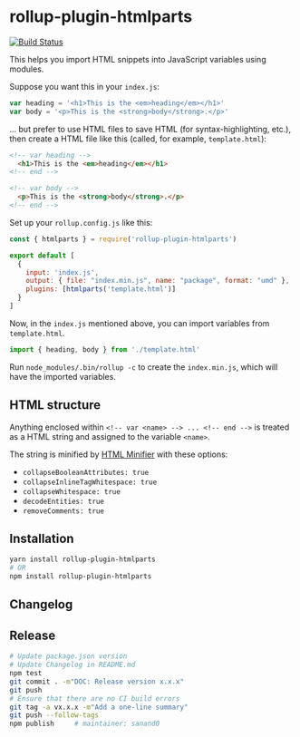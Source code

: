 # rollup-plugin-htmlparts

[![Build Status](https://travis-ci.com/gramener/rollup-plugin-htmlparts.svg)](https://travis-ci.com/gramener/rollup-plugin-htmlparts)

This helps you import HTML snippets into JavaScript variables using modules.

Suppose you want this in your `index.js`:

```js
var heading = '<h1>This is the <em>heading</em></h1>'
var body = '<p>This is the <strong>body</strong>.</p>'
```

... but prefer to use HTML files to save HTML (for syntax-highlighting, etc.),
then create a HTML file like this (called, for example, `template.html`):

```html
<!-- var heading -->
  <h1>This is the <em>heading</em></h1>
<!-- end -->

<!-- var body -->
  <p>This is the <strong>body</strong>.</p>
<!-- end -->
```

Set up your `rollup.config.js` like this:

```js
const { htmlparts } = require('rollup-plugin-htmlparts')

export default [
  {
    input: 'index.js',
    output: { file: "index.min.js", name: "package", format: "umd" },
    plugins: [htmlparts('template.html')]
  }
]
```

Now, in the `index.js` mentioned above, you can import variables from
`template.html`.

```js
import { heading, body } from './template.html'
```

Run `node_modules/.bin/rollup -c` to create the `index.min.js`, which
will have the imported variables.

## HTML structure

Anything enclosed within `<!-- var <name> --> ... <!-- end -->` is treated as
a HTML string and assigned to the variable `<name>`.

The string is minified by [HTML Minifier](http://npmjs.com/package/html-minifier)
with these options:

- `collapseBooleanAttributes: true`
- `collapseInlineTagWhitespace: true`
- `collapseWhitespace: true`
- `decodeEntities: true`
- `removeComments: true`

## Installation

```sh
yarn install rollup-plugin-htmlparts
# OR
npm install rollup-plugin-htmlparts
```

## Changelog

## Release

```sh
# Update package.json version
# Update Changelog in README.md
npm test
git commit . -m"DOC: Release version x.x.x"
git push
# Ensure that there are no CI build errors
git tag -a vx.x.x -m"Add a one-line summary"
git push --follow-tags
npm publish     # maintainer: sanand0
```
